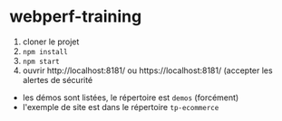 # webperf-training

1. cloner le projet
2. `npm install`
3. `npm start`
4. ouvrir http://localhost:8181/ ou https://localhost:8181/ (accepter les alertes de sécurité

* les démos sont listées, le répertoire est `demos` (forcément)
* l'exemple de site est dans le répertoire `tp-ecommerce`
